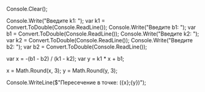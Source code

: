 Console.Clear();

Console.Write("Введите k1: ");
var k1 = Convert.ToDouble(Console.ReadLine());
Console.Write("Введите b1: ");
var b1 = Convert.ToDouble(Console.ReadLine());
Console.Write("Введите k2: ");
var k2 = Convert.ToDouble(Console.ReadLine());
Console.Write("Введите b2: ");
var b2 = Convert.ToDouble(Console.ReadLine());
 
 
var x = -(b1 - b2) / (k1 - k2);
var y = k1 * x + b1;
 
x = Math.Round(x, 3);
y = Math.Round(y, 3);
 
Console.WriteLine($"Пересечение в точке: ({x};{y})");